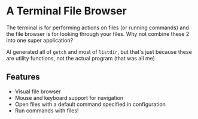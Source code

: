 # A Terminal File Browser
The terminal is for performing actions on files (or running commands) and the file browser is for looking through your files. Why not combine these 2 into one super application?

AI generated all of `getch` and most of `listdir`, but that's just because these are utility functions, not the actual program (that was all me)

## Features
- Visual file browser
- Mouse and keyboard support for navigation
- Open files with a default command specified in configuration
- Run commands with files!

